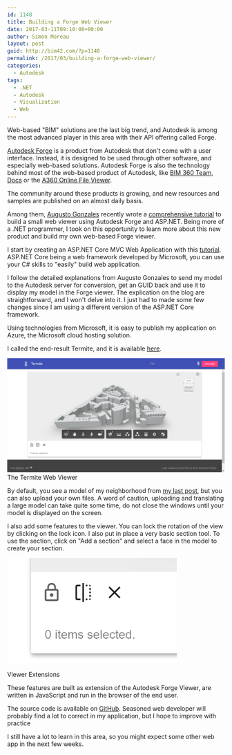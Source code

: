```yaml
---
id: 1148
title: Building a Forge Web Viewer
date: 2017-03-11T09:10:00+00:00
author: Simon Moreau
layout: post
guid: http://bim42.com/?p=1148
permalink: /2017/03/building-a-forge-web-viewer/
categories:
  - Autodesk
tags:
  - .NET
  - Autodesk
  - Visualization
  - Web
---
```

Web-based "BIM" solutions are the last big trend, and Autodesk is among the most advanced player in this area with their API offering called Forge.

[Autodesk Forge](https://forge.autodesk.com/) is a product from Autodesk that don't come with a user interface. Instead, it is designed to be used through other software, and especially web-based solutions. Autodesk Forge is also the technology behind most of the web-based product of Autodesk, like [BIM 360 Team](https://team.bim360.com/), [Docs](https://bim360.autodesk.com/docs) or the [A360 Online File Viewer](https://a360.autodesk.com/viewer/).

The community around these products is growing, and new resources and samples are published on an almost daily basis.

Among them, [Augusto Gonzales](https://forge.autodesk.com/author/augusto-goncalves) recently wrote a [comprehensive tutorial](https://forge.autodesk.com/blog/forge-aspnet-zero-hero-30-minutes) to build a small web viewer using Autodesk Forge and ASP.NET. Being more of a .NET programmer, I took on this opportunity to learn more about this new product and build my own web-based Forge viewer.

I start by creating an ASP.NET Core MVC Web Application with this [tutorial](https://docs.microsoft.com/en-us/aspnet/core/tutorials/first-mvc-app/). ASP.NET Core being a web framework developed by Microsoft, you can use your C# skills to "easily" build web application.

I follow the detailed explanations from Augusto Gonzales to send my model to the Autodesk server for conversion, get an GUID back and use it to display my model in the Forge viewer. The explication on the blog are straightforward, and I won't delve into it. I just had to made some few changes since I am using a different version of the ASP.NET Core framework.

Using technologies from Microsoft, it is easy to publish my application on Azure, the Microsoft cloud hosting solution.

I called the end-result Termite, and it is available [here](http://termiteviewer.azurewebsites.net/).

![The-Termite-Web-Viewer](/assets/2017/03/The-Termite-Web-Viewer.png)
The Termite Web Viewer

By default, you see a model of my neighborhood from [my last post](http://bim42.com/2017/02/modeling-a-neighborhood-with-flux-site-extractor-gis-data-and-revit/), but you can also upload your own files. A word of caution, uploading and translating a large model can take quite some time, do not close the windows until your model is displayed on the screen.

I also add some features to the viewer. You can lock the rotation of the view by clicking on the lock icon. I also put in place a very basic section tool. To use the section, click on "Add a section" and select a face in the model to create your section.

![Viewer-Extensions](/assets/2017/03/Viewer-Extensions.png)

Viewer Extensions

These features are built as extension of the Autodesk Forge Viewer, are written in JavaScript and run in the browser of the end user.

The source code is available on [GitHub](https://github.com/simonmoreau/Termite). Seasoned web developer will probably find a lot to correct in my application, but I hope to improve with practice

I still have a lot to learn in this area, so you might expect some other web app in the next few weeks.